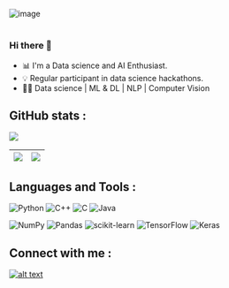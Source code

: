 ![image](https://user-images.githubusercontent.com/75413685/144472953-00398b9c-76f3-419a-975a-1ee7fec1dd5a.png)

#
### Hi there 👋


- 📊 I'm a Data science and AI Enthusiast. 
- 💡 Regular participant in data science hackathons. 
- 👨‍💻 Data science | ML & DL | NLP | Computer Vision

## GitHub stats :
![](https://github-profile-summary-cards.vercel.app/api/cards/profile-details?username=balamurugan1603&theme=monokai)

| ![](https://github-readme-stats.vercel.app/api?username=balamurugan1603&show_icons=true_color=fff&theme=radical&hide_border=true&title_color=eb1f6a&custom_title=Contribution&nbsp;stats) |  ![](https://github-readme-streak-stats.herokuapp.com/?user=balamurugan1603&theme=radical&hide_border=true&title_color=eb1f6a) |
| --- | --- |


## Languages and Tools :
![Python](https://img.shields.io/badge/python-3670A0?style=for-the-badge&logo=python&logoColor=ffdd54) ![C++](https://img.shields.io/badge/c++-%2300599C.svg?style=for-the-badge&logo=c%2B%2B&logoColor=white) ![C](https://img.shields.io/badge/c-%2300599C.svg?style=for-the-badge&logo=c&logoColor=white) ![Java](https://img.shields.io/badge/java-%23ED8B00.svg?style=for-the-badge&logo=java&logoColor=white)

![NumPy](https://img.shields.io/badge/numpy-%23013243.svg?style=for-the-badge&logo=numpy&logoColor=white) ![Pandas](https://img.shields.io/badge/pandas-%23150458.svg?style=for-the-badge&logo=pandas&logoColor=white) ![scikit-learn](https://img.shields.io/badge/scikit--learn-%23F7931E.svg?style=for-the-badge&logo=scikit-learn&logoColor=white) ![TensorFlow](https://img.shields.io/badge/TensorFlow-%23FF6F00.svg?style=for-the-badge&logo=TensorFlow&logoColor=white) ![Keras](https://img.shields.io/badge/Keras-%23D00000.svg?style=for-the-badge&logo=Keras&logoColor=white)

## Connect with me :
<a href="https://www.linkedin.com/in/bala-murugan-62073b212/"> ![alt text](https://img.shields.io/badge/-LinkedIn-0e76a8?style=for-the-badge&logo=linkedIn)</a>
